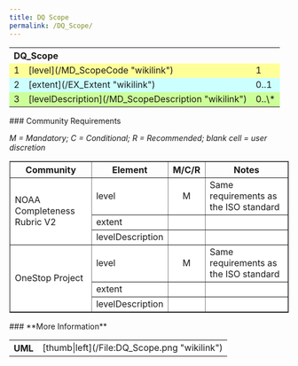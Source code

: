 ```yaml
---
title: DQ Scope
permalink: /DQ_Scope/
---
```


<table class="wikitable">
<tr>
<th colspan="3" align="left">
DQ_Scope

</th>
</tr>
<tr bgcolor="FFFF99">
<td>
1

</td>
<td>
[level](/MD_ScopeCode "wikilink")

</td>
<td>
1

</td>
</tr>
<tr bgcolor="CCFFFF">
<td>
2

</td>
<td>
[extent](/EX_Extent "wikilink")

</td>
<td>
0..1

</td>
</tr>
<tr bgcolor="CCFF99">
<td>
3

</td>
<td>
[levelDescription](/MD_ScopeDescription "wikilink")

</td>
<td>
0..\*

</td>
</tr>
</table>
### Community Requirements

*M = Mandatory; C = Conditional; R = Recommended; blank cell = user discretion*

<table class="wikitable" border="1">
<tr>
<th>
Community

</th>
<th>
Element

</th>
<th>
M/C/R

</th>
<th>
Notes

</th>
</tr>
<tr bgcolor="FFFFFF" border="2">
<td rowspan="3">
NOAA Completeness Rubric V2

</td>
<td>
level

</td>
<td align="center">
M

</td>
<td>
Same requirements as the ISO standard

</td>
</tr>
<tr bgcolor="FFFFFF">
<td>
extent

</td>
<td align="center">
</td>
<td>
</td>
</tr>
<tr bgcolor="FFFFFF">
<td>
levelDescription

</td>
<td align="center">
</td>
<td>
</td>
</tr>
<tr bgcolor="FFFFFF" border="2">
<td rowspan="3">
OneStop Project

</td>
<td>
level

</td>
<td align="center">
M

</td>
<td>
Same requirements as the ISO standard

</td>
</tr>
<tr bgcolor="FFFFFF">
<td>
extent

</td>
<td align="center">
</td>
<td>
</td>
</tr>
<tr bgcolor="FFFFFF">
<td>
levelDescription

</td>
<td align="center">
</td>
<td>
</td>
</tr>
</table>
### **More Information**

<table class="wikitable">
<tr>
<th>
UML

</th>
<td bgcolor="FFFFFF">
[thumb|left](/File:DQ_Scope.png "wikilink")

</td>
</tr>
</table>
